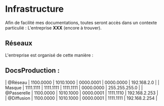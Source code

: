 # Infrastructure

Afin de facilité mes documentations, toutes seront accès dans un contexte particulié : L'entreprise **XXX** (encore à trouver).

## Réseaux

L'entreprise est organisé de cette manière :
## DocsProduction :

| @Réseau     | 1100.0000  | 1010.1000  | 0000.0001   | 0000.0000  | 192.168.2.0    |
| Masque      | 1111.1111  | 1111.1111  | 1111.1111   | 0000.0000  | 255.255.255.0  |
| @Passerelle | 1100.0000  | 1010.1000  | 0000.0001   | 1111.1110  | 192.168.2.253  |
| @Diffusion  | 1100.0000  | 1010.1000  | 0000.0001   | 1111.1111  | 192.168.2.254  |
